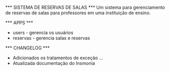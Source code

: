 *** SISTEMA DE RESERVAS DE SALAS ***
Um sistema para gerenciamento de reservas de salas para professores em uma instituição de ensino.

*** APPS ***
- users - gerencia os usuários
- reservas - gerencia salas e reservas

*** CHANGELOG ***

- Adicionados os tratamentos de exceção ...
- Atualizada documentação do Insmonia